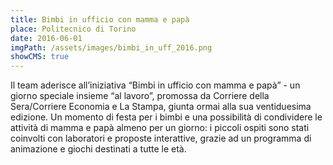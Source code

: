 ```yaml
---
title: Bimbi in ufficio con mamma e papà
place: Politecnico di Torino
date: 2016-06-01
imgPath: /assets/images/bimbi_in_uff_2016.png
showCMS: true
---
```

Il team aderisce all’iniziativa “Bimbi in ufficio con mamma e papà” - un giorno speciale insieme “al lavoro”, promossa da Corriere della Sera/Corriere Economia e La Stampa, giunta ormai alla sua ventiduesima edizione. Un momento di festa per i bimbi e una possibilità di condividere le attività di mamma e papà almeno per un giorno: i piccoli ospiti sono stati coinvolti con laboratori e proposte interattive, grazie ad un programma di animazione e giochi destinati a tutte le età.